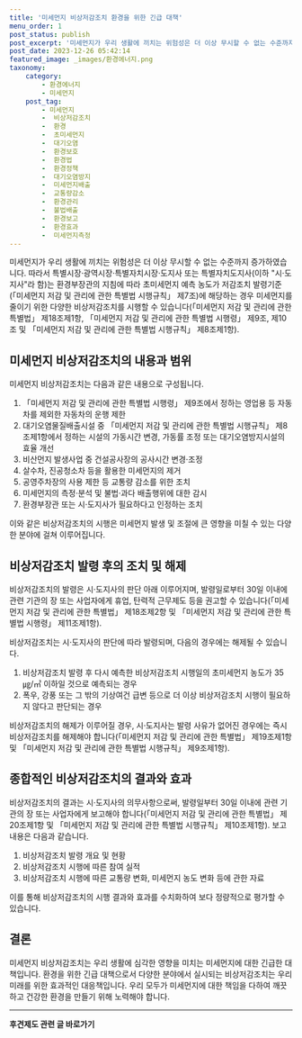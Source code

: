 ```yaml
---
title: '미세먼지 비상저감조치 환경을 위한 긴급 대책'
menu_order: 1
post_status: publish
post_excerpt: '미세먼지가 우리 생활에 끼치는 위험성은 더 이상 무시할 수 없는 수준까지 증가하였습니다. 따라서 특별시장 광역시장 특별자치시장 도지사 또는 특별자치도지사 이하  시 도지사 라 함 는 환경부장관의 지침에 따라 초미세먼지 예측 농도가 저감조치 발령기준  미세먼지 저감 및 관리에 관한 특별법 시행규칙  제7조 에 해당하는 경우 미세먼지를 줄이기 위한 다양한 비상저감조치를 시행할 수 있습니다  미세먼지 저감 및 관리에 관한 특별법  제18조제1항,  미세먼지 저감 및 관리에 관한 특별법 시행령  제9조, 제10조 및  미세먼지 저감 및 관리에 관한 특별법 시행규칙  제8조제1항 .'
post_date: 2023-12-26 05:42:14
featured_image: _images/환경에너지.png
taxonomy:
    category:
        - 환경에너지
        - 미세먼지
    post_tag:
        - 미세먼지
        -  비상저감조치
        -  환경
        -  초미세먼지
        -  대기오염
        -  환경보호
        -  환경법
        -  환경정책
        -  대기오염방지
        -  미세먼지배출
        -  교통량감소
        -  환경관리
        -  불법배출
        -  환경보고
        -  환경효과
        -  미세먼지측정
---
```



미세먼지가 우리 생활에 끼치는 위험성은 더 이상 무시할 수 없는 수준까지 증가하였습니다. 따라서 특별시장·광역시장·특별자치시장·도지사 또는 특별자치도지사(이하 "시·도지사"라 함)는 환경부장관의 지침에 따라 초미세먼지 예측 농도가 저감조치 발령기준(「미세먼지 저감 및 관리에 관한 특별법 시행규칙」 제7조)에 해당하는 경우 미세먼지를 줄이기 위한 다양한 비상저감조치를 시행할 수 있습니다(「미세먼지 저감 및 관리에 관한 특별법」 제18조제1항, 「미세먼지 저감 및 관리에 관한 특별법 시행령」 제9조, 제10조 및 「미세먼지 저감 및 관리에 관한 특별법 시행규칙」 제8조제1항).

## 미세먼지 비상저감조치의 내용과 범위

미세먼지 비상저감조치는 다음과 같은 내용으로 구성됩니다.

1. 「미세먼지 저감 및 관리에 관한 특별법 시행령」 제9조에서 정하는 영업용 등 자동차를 제외한 자동차의 운행 제한
2. 대기오염물질배출시설 중 「미세먼지 저감 및 관리에 관한 특별법 시행규칙」 제8조제1항에서 정하는 시설의 가동시간 변경, 가동률 조정 또는 대기오염방지시설의 효율 개선
3. 비산먼지 발생사업 중 건설공사장의 공사시간 변경·조정
4. 살수차, 진공청소차 등을 활용한 미세먼지의 제거
5. 공영주차장의 사용 제한 등 교통량 감소를 위한 조치
6. 미세먼지의 측정·분석 및 불법·과다 배출행위에 대한 감시
7. 환경부장관 또는 시·도지사가 필요하다고 인정하는 조치

이와 같은 비상저감조치의 시행은 미세먼지 발생 및 조절에 큰 영향을 미칠 수 있는 다양한 분야에 걸쳐 이루어집니다.

## 비상저감조치 발령 후의 조치 및 해제

비상저감조치의 발령은 시·도지사의 판단 아래 이루어지며, 발령일로부터 30일 이내에 관련 기관의 장 또는 사업자에게 휴업, 탄력적 근무제도 등을 권고할 수 있습니다(「미세먼지 저감 및 관리에 관한 특별법」 제18조제2항 및 「미세먼지 저감 및 관리에 관한 특별법 시행령」 제11조제1항).

비상저감조치는 시·도지사의 판단에 따라 발령되며, 다음의 경우에는 해제될 수 있습니다.

1. 비상저감조치 발령 후 다시 예측한 비상저감조치 시행일의 초미세먼지 농도가 35㎍/㎥ 이하일 것으로 예측되는 경우
2. 폭우, 강풍 또는 그 밖의 기상여건 급변 등으로 더 이상 비상저감조치 시행이 필요하지 않다고 판단되는 경우

비상저감조치의 해제가 이루어질 경우, 시·도지사는 발령 사유가 없어진 경우에는 즉시 비상저감조치를 해제해야 합니다(「미세먼지 저감 및 관리에 관한 특별법」 제19조제1항 및 「미세먼지 저감 및 관리에 관한 특별법 시행규칙」 제9조제1항).

## 종합적인 비상저감조치의 결과와 효과

비상저감조치의 결과는 시·도지사의 의무사항으로써, 발령일부터 30일 이내에 관련 기관의 장 또는 사업자에게 보고해야 합니다(「미세먼지 저감 및 관리에 관한 특별법」 제20조제1항 및 「미세먼지 저감 및 관리에 관한 특별법 시행규칙」 제10조제1항).
보고 내용은 다음과 같습니다.

1. 비상저감조치 발령 개요 및 현황
2. 비상저감조치 시행에 따른 참여 실적
3. 비상저감조치 시행에 따른 교통량 변화, 미세먼지 농도 변화 등에 관한 자료

이를 통해 비상저감조치의 시행 결과와 효과를 수치화하여 보다 정량적으로 평가할 수 있습니다.

## 결론

미세먼지 비상저감조치는 우리 생활에 심각한 영향을 미치는 미세먼지에 대한 긴급한 대책입니다. 환경을 위한 긴급 대책으로서 다양한 분야에서 실시되는 비상저감조치는 우리 미래를 위한 효과적인 대응책입니다. 우리 모두가 미세먼지에 대한 책임을 다하여 깨끗하고 건강한 환경을 만들기 위해 노력해야 합니다.
<!-- wp:separator -->
<hr class="wp-block-separator has-alpha-channel-opacity"/>
<!-- /wp:separator -->

<!-- wp:group {"backgroundColor":"base","layout":{"type":"constrained"}} -->
<div class="wp-block-group has-base-background-color has-background"><!-- wp:paragraph {"align":"center","fontSize":"medium"} -->
<p class="has-text-align-center has-large-font-size"><strong>후견제도 관련 글 바로가기</strong></p>
<!-- /wp:paragraph -->


<!-- wp:latest-posts
{"categories":[{"id":1980,"count":19,"description":"","link":"https://uknowlaw.com/category/%ed%9b%84%ea%b2%ac%ec%a0%9c%eb%8f%84/","name":"후견제도","slug":"후견제도","taxonomy":"category","parent":0,"meta":[],"_links":{"self":[{"href":"https://uknowlaw.com/wp-json/wp/v2/categories/1980"}],"collection":[{"href":"https://uknowlaw.com/wp-json/wp/v2/categories"}],"about":[{"href":"https://uknowlaw.com/wp-json/wp/v2/taxonomies/category"}],"wp:post_type":[{"href":"https://uknowlaw.com/wp-json/wp/v2/posts?categories=1980"}],"curies":[{"name":"wp","href":"https://api.w.org/{rel}","templated":true}]}}],"postsToShow":100,"excerptLength":28,"postLayout":"grid","columns":2,"featuredImageAlign":"left","featuredImageSizeSlug":"large","fontSize":"small"} /--></div>
<!-- /wp:group -->